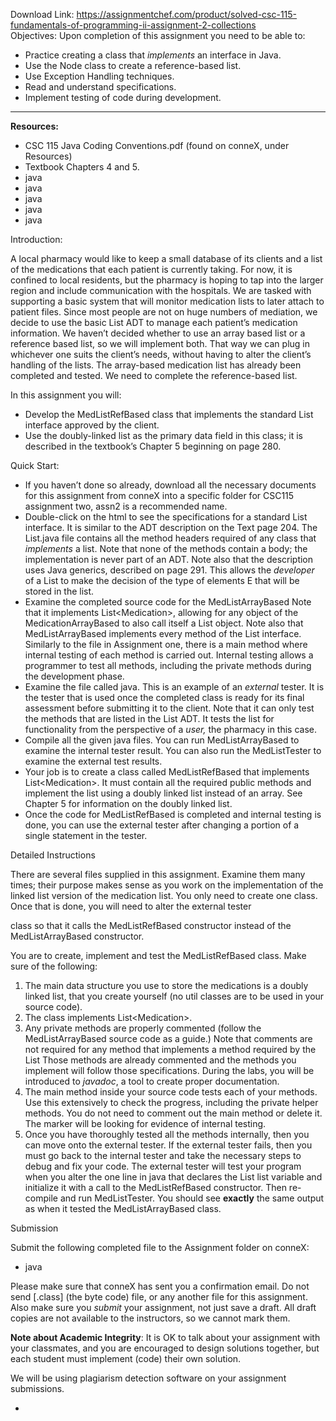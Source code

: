 Download Link: https://assignmentchef.com/product/solved-csc-115-fundamentals-of-programming-ii-assignment-2-collections
<br>
Objectives: Upon completion of this assignment you need to be able to:

<ul>

 <li>Practice creating a class that <em>implements</em> an interface in Java.</li>

 <li>Use the Node class to create a reference-based list.</li>

 <li>Use Exception Handling techniques.</li>

 <li>Read and understand specifications.</li>

 <li>Implement testing of code during development.</li>

</ul>

______________________________________________________________________________

<strong>Resources:</strong>

<ul>

 <li>CSC 115 Java Coding Conventions.pdf (found on conneX, under Resources)</li>

 <li>Textbook Chapters 4 and 5.</li>

 <li>java</li>

 <li>java</li>

 <li>java</li>

 <li>java</li>

 <li>java</li>

</ul>

Introduction:

A local pharmacy would like to keep a small database of its clients and a list of the medications that each patient is currently taking.  For now, it  is confined to local residents, but the pharmacy is hoping to tap into the larger region and include communication with the hospitals.  We are tasked with supporting a basic system that will monitor medication lists to later attach to patient files.  Since most people are not on huge numbers of mediation, we decide to use the basic List ADT to manage each patient’s medication information.  We haven’t decided whether to use an array based list or a reference based list, so we will implement both.  That way we can plug in whichever one suits the client’s needs, without having to alter the client’s handling of the lists. The array-based medication list has already been completed and tested.  We need to complete the reference-based list.

In this assignment you will:

<ul>

 <li>Develop the MedListRefBased class that implements the standard List interface approved by the client.</li>

 <li>Use the doubly-linked list as the primary data field in this class; it is described in the textbook’s Chapter 5 beginning on page 280.</li>

</ul>

Quick Start:

<ul>

 <li>If you haven’t done so already, download all the necessary documents for this assignment from conneX into a specific folder for CSC115 assignment two, assn2 is a recommended name.</li>

 <li>Double-click on the html to see the specifications for a standard List interface. It is similar to the ADT description on the Text page 204. The List.java file contains all the method headers required of any class that <em>implements </em>a list.  Note that none of the methods contain a body; the implementation is never part of an ADT.  Note also that the description uses Java generics, described on page 291.  This allows the <em>developer</em> of a List to make the decision of the type of elements E that will be stored in the list.</li>

 <li>Examine the completed source code for the MedListArrayBased Note that it implements List&lt;Medication&gt;,  allowing for any object of the MedicationArrayBased  to also call itself a List  object. Note also that MedListArrayBased implements every method of the List interface. Similarly to the file in Assignment one, there is a main method where internal testing of each method is carried out.  Internal testing allows a programmer to test all methods, including the private methods during the development phase.</li>

 <li>Examine the file called java. This is an example of an <em>external </em>tester. It is the tester that is used once the completed class is ready for its final assessment before submitting it to the client.  Note that it can only test the methods that are listed in the List ADT.  It tests the list for functionality from the perspective of a <em>user,</em> the pharmacy in this case.</li>

 <li>Compile all the given java files. You can run MedListArrayBased to examine the internal tester result.  You can also run the MedListTester to examine the external test results.</li>

 <li>Your job is to create a class called MedListRefBased that implements List&lt;Medication&gt;. It must contain all the required public methods and implement the list using a doubly linked list instead of an array. See Chapter 5 for information on the doubly linked list.</li>

 <li>Once the code for MedListRefBased is completed and internal testing is done, you can use the external tester after changing a portion of a single statement in the tester.</li>

</ul>

Detailed Instructions

There are several files supplied in this assignment.  Examine them many times; their purpose makes sense as you work on the implementation of the linked list version of the medication list. You only need to create one class.  Once that is done, you will need to alter the external tester

class so that it calls the MedListRefBased constructor instead of the MedListArrayBased constructor.

You are to create, implement and test the MedListRefBased class.  Make sure of the following:

<ol>

 <li>The main data structure you use to store the medications is a doubly linked list, that you create yourself (no util classes are to be used in your source code).</li>

 <li>The class implements List&lt;Medication&gt;.</li>

 <li>Any private methods are properly commented (follow the MedListArrayBased source code as a guide.) Note that comments are not required for any method that implements a method required by the List  Those methods are already commented and the methods you implement will follow those specifications.  During the labs, you will be introduced to <em>javadoc</em>, a tool to create proper documentation.</li>

 <li>The main method inside your source code tests each of your methods. Use this extensively to check the progress, including the private helper methods. You do not need to comment out the main method or delete it.  The marker will be looking for evidence of internal testing.</li>

 <li>Once you have thoroughly tested all the methods internally, then you can move onto the external tester. If the external tester fails, then you must go back to the internal tester and take the necessary steps to debug and fix your code.  The external tester will test your program when you alter the one line in java that declares the List list variable and initialize it with a call to  the MedListRefBased constructor. Then re-compile and run MedListTester.  You should see <strong>exactly</strong> the same output as when it tested the MedListArrayBased class.</li>

</ol>

Submission

Submit the following completed file to the Assignment folder on conneX:

<ul>

 <li>java</li>

</ul>

Please make sure that conneX has sent you a confirmation email.  Do not send [.class] (the byte code) file, or any another file for this assignment.  Also make sure you <em>submit</em> your assignment, not just save a draft.  All draft copies are not available to the instructors, so we cannot mark them.

<strong>Note about Academic Integrity</strong>:  It is OK to talk about your assignment with your classmates, and you are encouraged to design solutions together, but each student must implement (code) their own solution.

We will be using plagiarism detection software on your assignment submissions.

<ul>

 <li></li>

</ul>